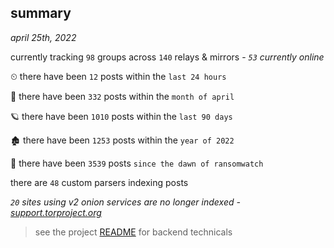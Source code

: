 
## summary
_april 25th, 2022_

currently tracking `98` groups across `140` relays & mirrors - _`53` currently online_

⏲ there have been `12` posts within the `last 24 hours`

🦈 there have been `332` posts within the `month of april`

🪐 there have been `1010` posts within the `last 90 days`

🏚 there have been `1253` posts within the `year of 2022`

🦕 there have been `3539` posts `since the dawn of ransomwatch`

there are `48` custom parsers indexing posts

_`20` sites using v2 onion services are no longer indexed - [support.torproject.org](https://support.torproject.org/onionservices/v2-deprecation/)_

> see the project [README](https://github.com/thetanz/ransomwatch#ransomwatch--) for backend technicals
